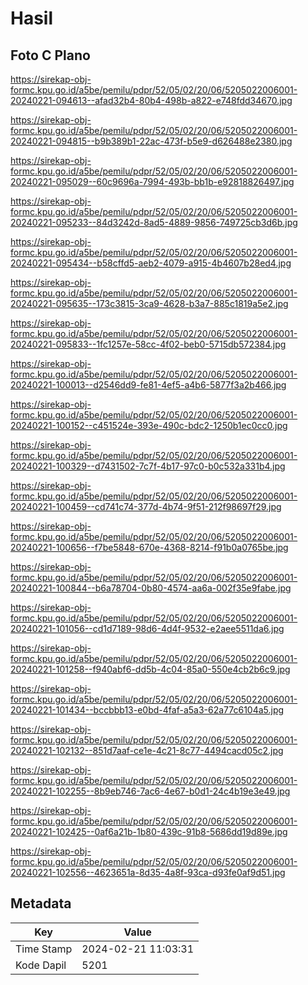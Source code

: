 # Hasil

## Foto C Plano

https://sirekap-obj-formc.kpu.go.id/a5be/pemilu/pdpr/52/05/02/20/06/5205022006001-20240221-094613--afad32b4-80b4-498b-a822-e748fdd34670.jpg

https://sirekap-obj-formc.kpu.go.id/a5be/pemilu/pdpr/52/05/02/20/06/5205022006001-20240221-094815--b9b389b1-22ac-473f-b5e9-d626488e2380.jpg

https://sirekap-obj-formc.kpu.go.id/a5be/pemilu/pdpr/52/05/02/20/06/5205022006001-20240221-095029--60c9696a-7994-493b-bb1b-e92818826497.jpg

https://sirekap-obj-formc.kpu.go.id/a5be/pemilu/pdpr/52/05/02/20/06/5205022006001-20240221-095233--84d3242d-8ad5-4889-9856-749725cb3d6b.jpg

https://sirekap-obj-formc.kpu.go.id/a5be/pemilu/pdpr/52/05/02/20/06/5205022006001-20240221-095434--b58cffd5-aeb2-4079-a915-4b4607b28ed4.jpg

https://sirekap-obj-formc.kpu.go.id/a5be/pemilu/pdpr/52/05/02/20/06/5205022006001-20240221-095635--173c3815-3ca9-4628-b3a7-885c1819a5e2.jpg

https://sirekap-obj-formc.kpu.go.id/a5be/pemilu/pdpr/52/05/02/20/06/5205022006001-20240221-095833--1fc1257e-58cc-4f02-beb0-5715db572384.jpg

https://sirekap-obj-formc.kpu.go.id/a5be/pemilu/pdpr/52/05/02/20/06/5205022006001-20240221-100013--d2546dd9-fe81-4ef5-a4b6-5877f3a2b466.jpg

https://sirekap-obj-formc.kpu.go.id/a5be/pemilu/pdpr/52/05/02/20/06/5205022006001-20240221-100152--c451524e-393e-490c-bdc2-1250b1ec0cc0.jpg

https://sirekap-obj-formc.kpu.go.id/a5be/pemilu/pdpr/52/05/02/20/06/5205022006001-20240221-100329--d7431502-7c7f-4b17-97c0-b0c532a331b4.jpg

https://sirekap-obj-formc.kpu.go.id/a5be/pemilu/pdpr/52/05/02/20/06/5205022006001-20240221-100459--cd741c74-377d-4b74-9f51-212f98697f29.jpg

https://sirekap-obj-formc.kpu.go.id/a5be/pemilu/pdpr/52/05/02/20/06/5205022006001-20240221-100656--f7be5848-670e-4368-8214-f91b0a0765be.jpg

https://sirekap-obj-formc.kpu.go.id/a5be/pemilu/pdpr/52/05/02/20/06/5205022006001-20240221-100844--b6a78704-0b80-4574-aa6a-002f35e9fabe.jpg

https://sirekap-obj-formc.kpu.go.id/a5be/pemilu/pdpr/52/05/02/20/06/5205022006001-20240221-101056--cd1d7189-98d6-4d4f-9532-e2aee5511da6.jpg

https://sirekap-obj-formc.kpu.go.id/a5be/pemilu/pdpr/52/05/02/20/06/5205022006001-20240221-101258--f940abf6-dd5b-4c04-85a0-550e4cb2b6c9.jpg

https://sirekap-obj-formc.kpu.go.id/a5be/pemilu/pdpr/52/05/02/20/06/5205022006001-20240221-101434--bccbbb13-e0bd-4faf-a5a3-62a77c6104a5.jpg

https://sirekap-obj-formc.kpu.go.id/a5be/pemilu/pdpr/52/05/02/20/06/5205022006001-20240221-102132--851d7aaf-ce1e-4c21-8c77-4494cacd05c2.jpg

https://sirekap-obj-formc.kpu.go.id/a5be/pemilu/pdpr/52/05/02/20/06/5205022006001-20240221-102255--8b9eb746-7ac6-4e67-b0d1-24c4b19e3e49.jpg

https://sirekap-obj-formc.kpu.go.id/a5be/pemilu/pdpr/52/05/02/20/06/5205022006001-20240221-102425--0af6a21b-1b80-439c-91b8-5686dd19d89e.jpg

https://sirekap-obj-formc.kpu.go.id/a5be/pemilu/pdpr/52/05/02/20/06/5205022006001-20240221-102556--4623651a-8d35-4a8f-93ca-d93fe0af9d51.jpg


## Metadata

| Key        | Value               |
| ---------- | ------------------- |
| Time Stamp | 2024-02-21 11:03:31 |
| Kode Dapil | 5201                |



